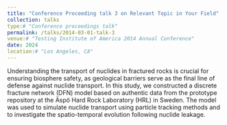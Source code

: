 ```yaml
---
title: "Conference Proceeding talk 3 on Relevant Topic in Your Field"
collection: talks
type:# "Conference proceedings talk"
permalink: /talks/2014-03-01-talk-3
venue:# "Testing Institute of America 2014 Annual Conference"
date: 2024
location:# "Los Angeles, CA"
---
```


Understanding the transport of nuclides in fractured rocks is crucial for ensuring biosphere safety, as geological barriers serve as the final line of defense against nuclide transport. In this study, we constructed a discrete fracture network (DFN) model based on authentic data from the prototype repository at the Äspö Hard Rock Laboratory (HRL) in Sweden. The model was used to simulate nuclide transport using particle tracking methods and to investigate the spatio-temporal evolution following nuclide leakage.

